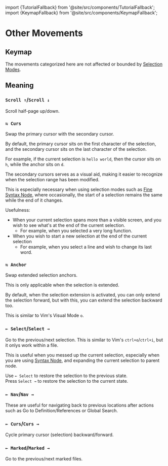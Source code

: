import {TutorialFallback} from '@site/src/components/TutorialFallback';
import {KeymapFallback} from '@site/src/components/KeymapFallback';

# Other Movements

## Keymap

<KeymapFallback filename="Other Movements"/>

The movements categorized here are not affected or bounded by [Selection Modes](./selection-modes/index.md).

## Meaning

### `Scroll ↑`/`Scroll ↓`

Scroll half-page up/down.

### `⇋ Curs`

Swap the primary cursor with the secondary cursor.

By default, the primary cursor sits on the first character of the selection, and the secondary cursor sits on the last character of the selection.

For example, if the current selection is `hello world`, then the cursor sits on `h`, while the anchor sits on `d`.

The secondary cursors serves as a visual aid, making it easier to recognize when the selection range has been modified.

This is especially necessary when using selection modes such as [Fine Syntax Node](./selection-modes/primary.md#syntax-1), where occasionally, the start of a selection remains the same while the end of it changes.

Usefulness:

- When your current selection spans more than a visible screen, and you wish to see what's at the end of the current selection.
  - For example, when you selected a very long function.
- When you wish to start a new selection at the end of the current selection
  - For example, when you select a line and wish to change its last word.

<TutorialFallback filename="swap-cursors"/>

### `⇋ Anchor`

Swap extended selection anchors.

This is only applicable when the selection is extended.

By default, when the selection extension is activated, you can only extend the selection forward,
but with this, you can extend the selection backward too.

This is similar to Vim's Visual Mode `o`.

### `← Select`/`Select →`

Go to the previous/next selection. This is similar to Vim's `ctrl+o`/`ctrl+i`, but it onlys work within a file.

This is useful when you messed up the current selection, especially when you are
using [Syntax Node](./selection-modes/primary.md#syntax), and
expanding the current selection to parent node.

Use `← Select` to restore the selection to the previous state.  
Press `Select →` to restore the selection to the current state.

### `← Nav`/`Nav →`

These are useful for navigating back to previous locations after actions such as Go to Definition/References or Global Search.

### `← Curs`/`Curs →`

Cycle primary cursor (selection) backward/forward.

### `← Marked`/`Marked →`

Go to the previous/next marked files.
